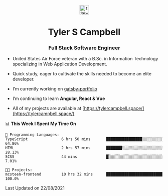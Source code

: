 <p align="center">
<a href="https://www.linkedin.com/in/t36campbell" target="blank"><img align="center" src="https://ik.imagekit.io/t36campbell/Portfolio/linkedin.png.original_m8bbGgPh6.png" alt="t36campbell" height="30" width="30" /></a>
</p>
<h1 align="center">Tyler S Campbell</h1>
<h3 align="center">Full Stack Software Engineer</h3>

* United States Air Force veteran with a B.Sc. in Information Technology specializing in Web Application Development. 

* Quick study, eager to cultivate the skills needed to become an elite developer.

* I’m currently working on [gatsby-portfolio](https://github.com/t36campbell/gatsby-portfolio)

* I’m continuing to learn **Angular, React & Vue**

* All of my projects are available at [https://tylercampbell.space/](https://tylercampbell.space/)

<!--START_SECTION:waka-->
📊 **This Week I Spent My Time On** 

```text
💬 Programming Languages: 
TypeScript               6 hrs 50 mins       ████████████████░░░░░░░░░   64.86% 
HTML                     2 hrs 57 mins       ███████░░░░░░░░░░░░░░░░░░   28.13% 
SCSS                     44 mins             █░░░░░░░░░░░░░░░░░░░░░░░░   7.01%

🐱‍💻 Projects: 
mcsteen-frontend         10 hrs 32 mins      █████████████████████████   100.0%

```


 Last Updated on 22/08/2021
<!--END_SECTION:waka-->
